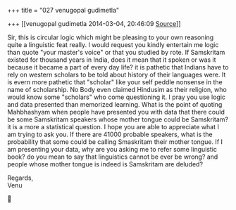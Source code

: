 +++
title = "027 venugopal gudimetla"

+++
[[venugopal gudimetla	2014-03-04, 20:46:09 [Source](https://groups.google.com/g/samskrita/c/PR2bj1VMfvw)]]



  
Sir, this is circular logic which might be pleasing to your own reasoning quite a linguistic feat really. I would request you kindly entertain me logic than quote "your master's voice" or that you studied by rote. If Samskritam existed for thousand years in India, does it mean that it spoken or was it because it became a part of every day life? it is pathetic that Indians have to rely on western scholars to be told about history of their languages were. It is evern more pathetic that "scholar" like your self peddle nonsense in the name of scholarship. No Body even claimed Hindusim as their religion, who would know some "scholars" who come questioning it. I pray you use logic and data presented than memorized learning. What is the point of quoting Mahbhashyam when people have presented you with data that there could be some Samskritam speakers whose mother tongue could be Samskritam? it is a more a statistical question. I hope you are able to appreciate what I am trying to ask you. If there are 41000 probable speakers, what is the probability that some could be calling Smaskritam their mother tongue. If I am presenting your data, why are you asking me to refer some linguistic book? do you mean to say that linguistics cannot be ever be wrong? and people whose mother tongue is indeed is Samskritam are deluded?  
  
Regards,  
Venu  



